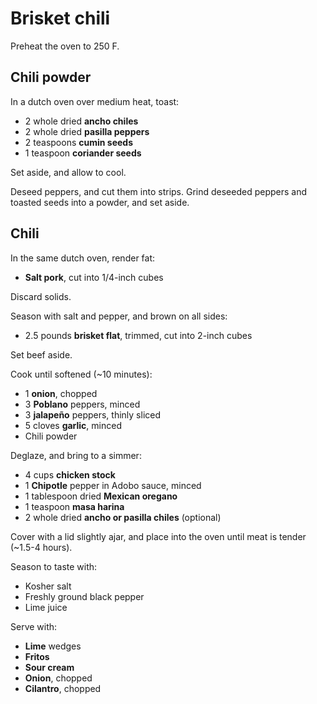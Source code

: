 Brisket chili
=============

Preheat the oven to 250 F.

Chili powder
------------

In a dutch oven over medium heat, toast:

- 2 whole dried **ancho chiles**
- 2 whole dried **pasilla peppers**
- 2 teaspoons **cumin seeds**
- 1 teaspoon **coriander seeds**

Set aside, and allow to cool.

Deseed peppers, and cut them into strips. Grind deseeded peppers and toasted seeds into a powder, and set aside.

Chili
-----

In the same dutch oven, render fat:

- **Salt pork**, cut into 1/4-inch cubes

Discard solids.

Season with salt and pepper, and brown on all sides:

- 2.5 pounds **brisket flat**, trimmed, cut into 2-inch cubes

Set beef aside.

Cook until softened (~10 minutes):

- 1 **onion**, chopped
- 3 **Poblano** peppers, minced
- 3 **jalapeño** peppers, thinly sliced
- 5 cloves **garlic**, minced
- Chili powder

Deglaze, and bring to a simmer:

- 4 cups **chicken stock**
- 1 **Chipotle** pepper in Adobo sauce, minced
- 1 tablespoon dried **Mexican oregano**
- 1 teaspoon **masa harina**
- 2 whole dried **ancho or pasilla chiles** (optional)

Cover with a lid slightly ajar, and place into the oven until meat is tender (~1.5-4 hours).

Season to taste with:

- Kosher salt
- Freshly ground black pepper
- Lime juice

Serve with:

- **Lime** wedges
- **Fritos**
- **Sour cream**
- **Onion**, chopped
- **Cilantro**, chopped
